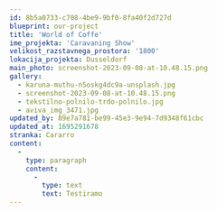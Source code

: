 ```yaml
---
id: 8b5a0733-c708-4be9-9bf0-8fa40f2d727d
blueprint: our-project
title: 'World of Coffe'
ime_projekta: 'Caravaning Show'
velikost_razstavnega_prostora: '1800'
lokacija_projekta: Dusseldorf
main_photo: screenshot-2023-09-08-at-10.48.15.png
gallery:
  - karuna-muthu-n5oskg4dc9a-unsplash.jpg
  - screenshot-2023-09-08-at-10.48.15.png
  - tekstilno-polnilo-trdo-polnilo.jpg
  - aviva_img_3471.jpg
updated_by: 89e7a781-be99-45e3-9e94-7d9348f61cbc
updated_at: 1695291678
stranka: Cararro
content:
  -
    type: paragraph
    content:
      -
        type: text
        text: Testiramo
---
```

